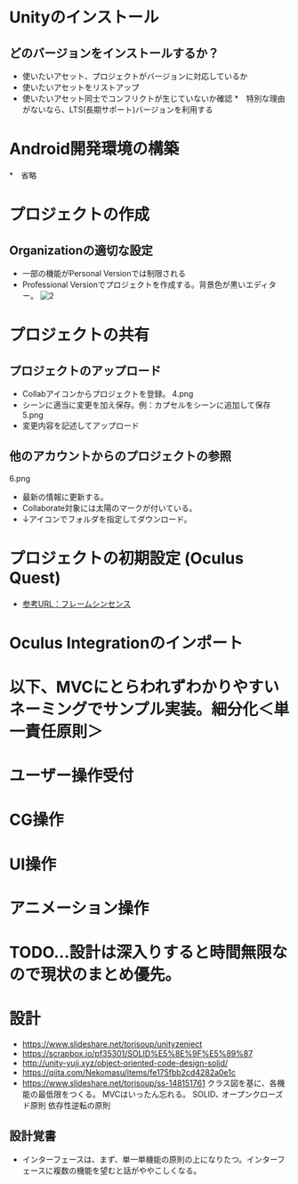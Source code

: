 # Unityのインストール
## どのバージョンをインストールするか？
* 使いたいアセット、プロジェクトがバージョンに対応しているか
* 使いたいアセットをリストアップ
* 使いたいアセット同士でコンフリクトが生じていないか確認
*　特別な理由がないなら、LTS(長期サポート)バージョンを利用する

# Android開発環境の構築
*　省略

# プロジェクトの作成
## Organizationの適切な設定
* 一部の機能がPersonal Versionでは制限される
* Professional Versionでプロジェクトを作成する。背景色が黒いエディター。
![2](https://user-images.githubusercontent.com/20265353/77128588-003e2c00-6a94-11ea-9d5b-eacbf737fa5e.png)

# プロジェクトの共有
## プロジェクトのアップロード
* Collabアイコンからプロジェクトを登録。
4.png
* シーンに適当に変更を加え保存。例：カプセルをシーンに追加して保存
5.png
* 変更内容を記述してアップロード
## 他のアカウントからのプロジェクトの参照
6.png
* 最新の情報に更新する。
* Collaborate対象には太陽のマークが付いている。
* ↓アイコンでフォルダを指定してダウンロード。

# プロジェクトの初期設定 (Oculus Quest)
* [参考URL：フレームシンセンス](https://framesynthesis.jp/tech/unity/oculusquest/)

# Oculus Integrationのインポート

# 以下、MVCにとらわれずわかりやすいネーミングでサンプル実装。細分化＜単一責任原則＞

# ユーザー操作受付

# CG操作

# UI操作

# アニメーション操作

# TODO...設計は深入りすると時間無限なので現状のまとめ優先。

# 設計
* https://www.slideshare.net/torisoup/unityzenject
* https://scrapbox.io/pf35301/SOLID%E5%8E%9F%E5%89%87
* http://unity-yuji.xyz/object-oriented-code-design-solid/
* https://qiita.com/Nekomasu/items/fe175fbb2cd4282a0e1c
* https://www.slideshare.net/torisoup/ss-148151761
クラス図を基に、各機能の最低限をつくる。
MVCはいったん忘れる。
SOLID､
オープンクローズド原則
依存性逆転の原則

## 設計覚書
* インターフェースは、まず、単一単機能の原則の上になりたつ。インターフェースに複数の機能を望むと話がややこしくなる。












